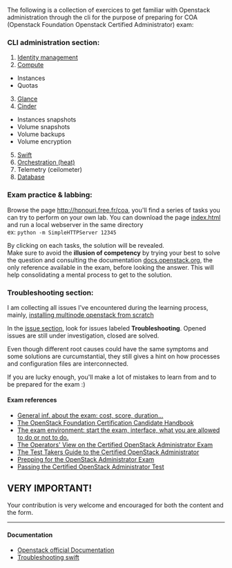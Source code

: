 The following is a collection of exercices to get familiar with Openstack administration through the cli for the purpose of preparing for COA (Openstack Foundation Openstack Certified Administrator) exam:

### CLI administration section:

1. [Identity management](https://github.com/AJNOURI/COA/wiki/01.-Identity:-Keystone)
2. [Compute](https://github.com/AJNOURI/COA/wiki/02.-Compute:-Nova)
  * Instances
  * Quotas
3. [Glance](https://github.com/AJNOURI/COA/wiki/03.-Image:-Glance)
4. [Cinder](https://github.com/AJNOURI/COA/wiki/04.-Block-Storage:-Cinder)
  * Instances snapshots    
  * Volume snapshots  
  * Volume backups
  * Volume encryption
5. [Swift](https://github.com/AJNOURI/COA/wiki/05.-Object-Storage:-Swift)
6. [Orchestration (heat)](https://github.com/AJNOURI/COA/wiki/06.-Orchestration:-Heat)
7. Telemetry (ceilometer)
8. [Database](https://github.com/AJNOURI/COA/wiki/08.-Database)

### Exam practice & labbing:

Browse the page http://hpnouri.free.fr/coa, you'll find a series of tasks you can try to perform on your own lab.
You can download the page [index.html](https://github.com/AJNOURI/ajnouri.github.io/blob/master/coa/index.html) and run a local webserver in the same directory    
ex: `python -m SimpleHTTPServer 12345`

By clicking on each tasks, the solution will be revealed.  
Make sure to avoid the **illusion of competency** by trying your best to solve the question and consulting the documentation [docs.openstack.org](docs.openstack.org), the only reference available in the exam, before looking the answer. 
This will help consolidating a mental process to get to the solution.    

### Troubleshooting section:

I am collecting all issues I've encountered during the learning process, mainly, [installing multinode openstack from scratch](http://docs.openstack.org/newton/install-guide-ubuntu/)

In the [issue section](https://github.com/AJNOURI/COA/issues), look for issues labeled **Troubleshooting**.
Opened issues are still under investigation, closed are solved.  
  
Even though different root causes could have the same symptoms and some solutions are curcumstantial, they still gives a hint on how processes and configuration files are interconnected.  
  
If you are lucky enough, you'll make a lot of mistakes to learn from and to be prepared for the exam :)  


#### Exam references

- [General inf. about the exam: cost, score, duration...](https://www.openstack.org/coa)  
- [The OpenStack Foundation Certification Candidate Handbook](https://www.openstack.org/assets/coa/COA-Candidate-Handbook-V1.5.62.pdf)  
- [The exam environment: start the exam, interface, what you are allowed to do or not to do.](https://www.openstack.org/assets/coa/os-tipsdocument-0423.pdf)  
- [The Operators' View on the Certified OpenStack Administrator Exam](https://www.youtube.com/watch?v=2NvMgdI1m1I)  
- [The Test Takers Guide to the Certified OpenStack Administrator](https://youtu.be/EXckOKPtSZQ)
- [Prepping for the OpenStack Administrator Exam](https://youtu.be/JGzDgnSex00)
- [Passing the Certified OpenStack Administrator Test](https://youtu.be/p2_Z8WCqkTU)

## VERY IMPORTANT!
Your contribution is very welcome and encouraged for both the content and the form.

----------------

#### Documentation
* [Openstack official Documentation](http://docs.openstack.org/)  
* [Troubleshooting swift](http://docs.openstack.org/admin-guide/objectstorage-troubleshoot.html)   




